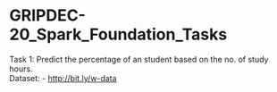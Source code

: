 # GRIPDEC-20_Spark_Foundation_Tasks
Task 1: Predict the percentage of an student based on the no. of study hours.</br>
Dataset: - http://bit.ly/w-data
